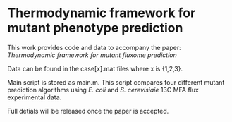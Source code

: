
# Thermodynamic framework for mutant phenotype prediction

This work provides code and data to accompany the paper: *Thermodynamic framework for mutant fluxome prediction*


Data can be found in the case[x].mat files where x is {1,2,3}.

Main script is stored as main.m. This script compares four different mutant prediction algorithms using *E. coli* and *S. cerevisiaie* 13C MFA flux experimental data.

Full detials will be released once the paper is accepted.
